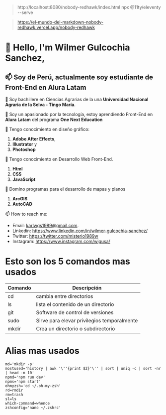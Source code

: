 > http://localhost:8080/nobody-redhawk/index.html npx @11ty/eleventy --serve

> https://el-mundo-del-markdown-nobody-redhawk.vercel.app/nobody-redhawk

# 👋 Hello, I'm Wilmer Gulcochia Sanchez, 
## 📫 Soy de Perú, actualmente soy estudiante de Front-End en Alura Latam
🌱 Soy bachillere en Ciencias Agrarias de la una **Universidad Nacional Agraria de la Selva - Tingo María.**

👀 Soy un apasionado por la tecnología, estoy aprendiendo Front-End en **Alura Latam** del programa **One Next Education**

🎇 Tengo conocimiento en diseño gráfico:
1. **Adobe After Effects**, 
1. **Illustrator** y 
3. **Photoshop**

🎇 Tengo conocimiento en Desarrollo Web Front-End.
1. **Html**
2. **CSS**
3. **JavaScript**

🎇 Domino programas para el desarrollo de mapas y planos
1. **ArcGIS**
2. **AutoCAD**

📫 How to reach me:
- Email: karlwgs1989@gmail.com.
- Linkedin: https://www.linkedin.com/in/wilmer-gulcochia-sanchez/
- Twitter: https://twitter.com/misterio1989w
- Instagram: https://www.instagram.com/wigusa/


# Esto son los 5 comandos mas usados

| Comando | Descripción             |
|---------|-------------------------|
| cd      | cambia entre directorios |
| ls      | lista el contenido de un directorio |
| git     | Software de control de versiones |
| sudo    | Sirve para elevar privilegios temporalmente |
| mkdir   | Crea un directorio o subdirectorio |

# Alias mas usados

```
md='mkdir -p'
mostused='history | awk '\''{print $2}'\'' | sort | uniq -c | sort -nr | head -n 10'
npmd='npm run dev'
npms='npm start'
ohmyzsh='cd ~/.oh-my-zsh'
rd=rmdir
rm=trash
sl=ls
which-command=whence
zshconfig='nano ~/.zshrc'
```
